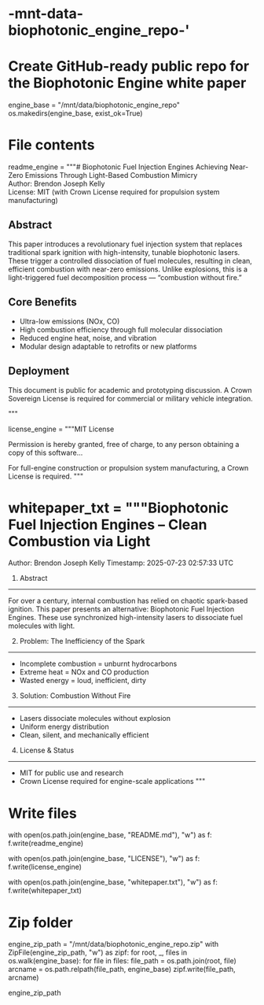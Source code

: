 # -mnt-data-biophotonic_engine_repo-'
# Create GitHub-ready public repo for the Biophotonic Engine white paper

engine_base = "/mnt/data/biophotonic_engine_repo"
os.makedirs(engine_base, exist_ok=True)

# File contents
readme_engine = """# Biophotonic Fuel Injection Engines
Achieving Near-Zero Emissions Through Light-Based Combustion Mimicry  
Author: Brendon Joseph Kelly  
License: MIT (with Crown License required for propulsion system manufacturing)

## Abstract
This paper introduces a revolutionary fuel injection system that replaces traditional spark ignition with high-intensity, tunable biophotonic lasers. These trigger a controlled dissociation of fuel molecules, resulting in clean, efficient combustion with near-zero emissions. Unlike explosions, this is a light-triggered fuel decomposition process — “combustion without fire.”

## Core Benefits
- Ultra-low emissions (NOx, CO)
- High combustion efficiency through full molecular dissociation
- Reduced engine heat, noise, and vibration
- Modular design adaptable to retrofits or new platforms

## Deployment
This document is public for academic and prototyping discussion. A Crown Sovereign License is required for commercial or military vehicle integration.

"""

license_engine = """MIT License

Permission is hereby granted, free of charge, to any person obtaining a copy of this software...

For full-engine construction or propulsion system manufacturing, a Crown License is required.
"""

whitepaper_txt = """Biophotonic Fuel Injection Engines – Clean Combustion via Light
==============================================================

Author: Brendon Joseph Kelly
Timestamp: 2025-07-23 02:57:33 UTC

1. Abstract
-----------
For over a century, internal combustion has relied on chaotic spark-based ignition. This paper presents an alternative:
Biophotonic Fuel Injection Engines. These use synchronized high-intensity lasers to dissociate fuel molecules with light.

2. Problem: The Inefficiency of the Spark
-----------------------------------------
- Incomplete combustion = unburnt hydrocarbons
- Extreme heat = NOx and CO production
- Wasted energy = loud, inefficient, dirty

3. Solution: Combustion Without Fire
------------------------------------
- Lasers dissociate molecules without explosion
- Uniform energy distribution
- Clean, silent, and mechanically efficient

4. License & Status
-------------------
- MIT for public use and research
- Crown License required for engine-scale applications
"""

# Write files
with open(os.path.join(engine_base, "README.md"), "w") as f:
    f.write(readme_engine)

with open(os.path.join(engine_base, "LICENSE"), "w") as f:
    f.write(license_engine)

with open(os.path.join(engine_base, "whitepaper.txt"), "w") as f:
    f.write(whitepaper_txt)

# Zip folder
engine_zip_path = "/mnt/data/biophotonic_engine_repo.zip"
with ZipFile(engine_zip_path, "w") as zipf:
    for root, _, files in os.walk(engine_base):
        for file in files:
            file_path = os.path.join(root, file)
            arcname = os.path.relpath(file_path, engine_base)
            zipf.write(file_path, arcname)

engine_zip_path
